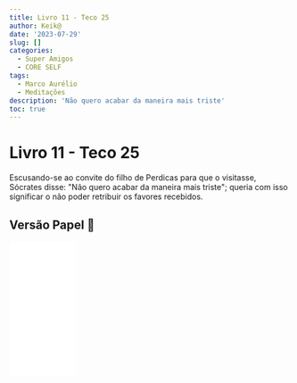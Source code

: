 ```yaml
---
title: Livro 11 - Teco 25
author: Keik@
date: '2023-07-29'
slug: []
categories:
  - Super Amigos
  - CORE SELF
tags:
  - Marco Aurélio
  - Meditações
description: 'Não quero acabar da maneira mais triste'
toc: true
---
```


# Livro 11 - Teco 25

Escusando-se ao convite do filho de Perdicas para que o visitasse, Sócrates disse: "Não quero acabar da maneira mais triste"; queria com isso significar o não poder retribuir os favores recebidos.


## Versão Papel :book:
<iframe style="width:120px;height:240px;" marginwidth="0" marginheight="0" scrolling="no" frameborder="0" src="//ws-na.amazon-adsystem.com/widgets/q?ServiceVersion=20070822&OneJS=1&Operation=GetAdHtml&MarketPlace=BR&source=ss&ref=as_ss_li_til&ad_type=product_link&tracking_id=mundodekeika-20&language=pt_BR&marketplace=amazon&region=BR&placement=B092FVY4BB&asins=B092FVY4BB&linkId=37c5ec14221f61f811029aa88b520891&show_border=true&link_opens_in_new_window=true"></iframe>